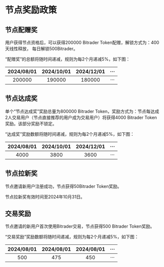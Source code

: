 # 节点奖励政策

## 节点配赠奖

用户获得节点资格后，可以获得200000 Bitrader Token配赠，解锁方式为：400天线性释放， 每日解锁500Bitrader。

“配赠奖”的总额将随时间递减，规则为每2个月递减5%，如下图：

|     2024/08/01     |     2024/10/01     |     2024/12/01     |          ···          |
| :----------------: | :----------------: | :----------------: | :-------------------: |
|             200000 |             190000 |             180000 |                   ··· |

## 节点达成奖

单个“节点达成奖”奖励总量为800000 Bitrader Token，奖励方式为：节点每达成2人交易用户（节点直接推荐的用户成为交易用户）将获得4000 Bitrader Token奖励。该部分奖励不锁定。

“达成奖”奖励数额将随时间递减，规则为每2个月递减5%，如下图：

|    2024/08/01   |     2024/10/01     |      2024/12/01     |          ···          |
| :-------------: | :----------------: | :-----------------: | :-------------------: |
|            4000 |               3800 |                3600 |                   ··· |

## 节点拉新奖

节点邀请新用户注册成功，节点获得50Bitrader Token奖励。

节点拉新奖有效时间至2024年10月31日。

## 交易奖励

节点邀请的新用户首次使用Bitrader交易，节点获得500 Bitrader Token奖励。

“交易奖励”奖励数额将随时间递减，规则为每2个月递减5%，如下图：

|     2024/08/01    |      2024/08/01     |      2024/08/01     |          ···          |
| :---------------: | :-----------------: | :-----------------: | :-------------------: |
|               500 |                 475 |                 450 |                   ··· |
